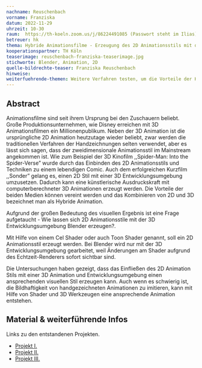 ```yaml
---
nachname: Reuschenbach
vorname: Franziska
datum: 2022-11-29
uhrzeit: 10-30
raum:  https://th-koeln.zoom.us/j/86224491085 (Passwort steht im Ilias) Präsentation
betreuer: hk
thema: Hybride Animationsfilme - Erzeugung des 2D Animationsstils mit der 3D Entwicklungsumgebung Blender.
kooperationspartner: TH Köln
teaserimage: reuschenbach-franziska-teaserimage.jpg
stichworte: Blender, Animation, 2D
quelle-bildrechte-teaser: Franziska Reuschenbach
hinweise:
weiterfuehrende-themen: Weitere Verfahren testen, um die Vorteile der Hybriden Animation zu nutzen und Animationen effektiver zu gestalten | Toon Shader mit anderen Entwicklungsumgebungen umsetzen, zum Beispiel Unity.
---
```


## Abstract

Animationsfilme sind seit ihrem Ursprung bei den Zuschauern beliebt. Große Produktionsunternehmen, wie Disney erreichen mit 3D Animationsfilmen ein Millionenpublikum. Neben der 3D Animation ist die ursprüngliche 2D Animation heutzutage wieder beliebt, zwar werden die traditionellen Verfahren der Handzeichnungen selten verwendet, aber es lässt sich sagen, dass der zweidimensionale Animationsstil im Mainstream angekommen ist. 
Wie zum Beispiel der 3D Kinofilm ,,Spider-Man: Into the Spider-Verse” wurde durch das Einbinden des 2D Animationsstils und Techniken zu einem lebendigen Comic. Auch dem erfolgreichen Kurzfilm ,,Sonder” gelang es, einen 2D Stil mit einer 
3D Entwicklungsumgebung umzusetzen. Dadurch kann eine künstlerische Ausdruckskraft mit computerberechneter 3D Animationen erzeugt werden. 
Die Vorteile der beiden Medien können vereint werden und das Kombinieren von 2D und 3D bezeichnet man als Hybride Animation.

Aufgrund der großen Bedeutung des visuellen Ergebnis ist eine Frage aufgetaucht -
Wie lassen sich 2D Animationsstile mit der 3D Entwicklungsumgebung Blender erzeugen?. 

Mit Hilfe von einem Cel Shader oder auch Toon Shader genannt, soll ein 2D Animationsstil erzeugt werden. Bei Blender wird nur mit der 3D Entwicklungsumgebung gearbeitet, weil Änderungen am Shader aufgrund des Echtzeit-Renderers sofort sichtbar sind. 

Die Untersuchungen haben gezeigt, dass das Einfließen des 2D Animation Stils mit einer 3D Animation und Entwicklungsumgebung einen ansprechenden visuellen Stil erzeugen kann. 
Auch wenn es schwierig ist, die Bildhaftigkeit von handgezeichneten Animationen zu imitieren, kann mit Hilfe von Shader und 3D Werkzeugen eine ansprechende Animation entstehen. 


## Material & weiterführende Infos
Links zu den entstandenen Projekten.
- [Projekt I.](https://youtu.be/Ju1dxRXN62g)
- [Projekt II.](https://youtu.be/5ibwOu1g7xY)
- [Projekt III.](https://th-koeln.sciebo.de/s/7O3zWGX3G2dvoZ9)